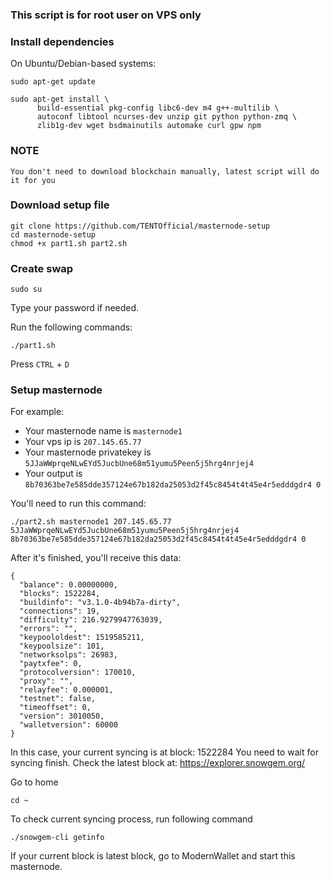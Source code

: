 ### This script is for root user on VPS only

### Install dependencies

On Ubuntu/Debian-based systems:
```
sudo apt-get update
```
```
sudo apt-get install \
      build-essential pkg-config libc6-dev m4 g++-multilib \
      autoconf libtool ncurses-dev unzip git python python-zmq \
      zlib1g-dev wget bsdmainutils automake curl gpw npm
```

### NOTE
```
You don't need to download blockchain manually, latest script will do it for you
```

### Download setup file
```
git clone https://github.com/TENTOfficial/masternode-setup
cd masternode-setup
chmod +x part1.sh part2.sh
```

### Create swap
```
sudo su
```
Type your password if needed.

Run the following commands:

```
./part1.sh
```

Press ```CTRL``` + ```D```

### Setup masternode

For example:
- Your masternode name is ```masternode1```
- Your vps ip is ```207.145.65.77```
- Your masternode privatekey is ```5JJaWWprqeNLwEYd5JucbUne68m51yumu5Peen5j5hrg4nrjej4```
- Your output is ```8b70363be7e585dde357124e67b182da25053d2f45c8454t4t45e4r5edddgdr4 0```

You'll need to run this command:
```
./part2.sh masternode1 207.145.65.77 5JJaWWprqeNLwEYd5JucbUne68m51yumu5Peen5j5hrg4nrjej4 8b70363be7e585dde357124e67b182da25053d2f45c8454t4t45e4r5edddgdr4 0
```

After it's finished, you'll receive this data:
```
{
  "balance": 0.00000000,
  "blocks": 1522284,
  "buildinfo": "v3.1.0-4b94b7a-dirty",
  "connections": 19,
  "difficulty": 216.9279947763039,
  "errors": "",
  "keypoololdest": 1519585211,
  "keypoolsize": 101,
  "networksolps": 26983,
  "paytxfee": 0,
  "protocolversion": 170010,
  "proxy": "",
  "relayfee": 0.000001,
  "testnet": false,
  "timeoffset": 0,
  "version": 3010050,
  "walletversion": 60000
}
```

In this case, your current syncing is at block: 1522284
You need to wait for syncing finish. Check the latest block at: https://explorer.snowgem.org/

Go to home
```
cd ~
```

To check current syncing process, run following command
```
./snowgem-cli getinfo
```


If your current block is latest block, go to ModernWallet and start this masternode.
